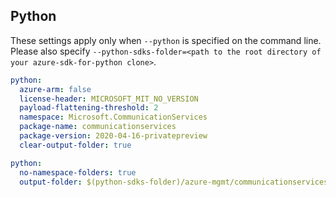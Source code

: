 ## Python

These settings apply only when `--python` is specified on the command line.
Please also specify `--python-sdks-folder=<path to the root directory of your azure-sdk-for-python clone>`.

```yaml $(python)
python:
  azure-arm: false
  license-header: MICROSOFT_MIT_NO_VERSION
  payload-flattening-threshold: 2
  namespace: Microsoft.CommunicationServices
  package-name: communicationservices
  package-version: 2020-04-16-privatepreview
  clear-output-folder: true
```

```yaml $(python)
python:
  no-namespace-folders: true
  output-folder: $(python-sdks-folder)/azure-mgmt/communicationservices
```